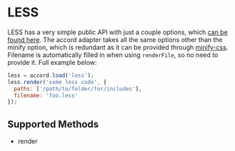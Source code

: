 # LESS
LESS has a very simple public API with just a couple options, which [can be found here](https://github.com/less/less.js/#configuration). The accord adapter takes all the same options other than the minify option, which is redundant as it can be provided through [minify-css](minify-css.md). Filename is automatically filled in when using `renderFile`, so no need to provide it. Full example below:

```js
less = accord.load('less');
less.render('some less code', {
  paths: ['/path/to/folder/for/includes'],
  filename: 'foo.less'
});
```

## Supported Methods
 - render
